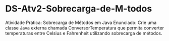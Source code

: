 # DS-Atv2-Sobrecarga-de-M-todos
Atividade Prática: Sobrecarga de Métodos em Java Enunciado: Crie uma classe Java externa chamada ConversorTemperatura que permita converter temperaturas entre Celsius e Fahrenheit utilizando sobrecarga de métodos.
